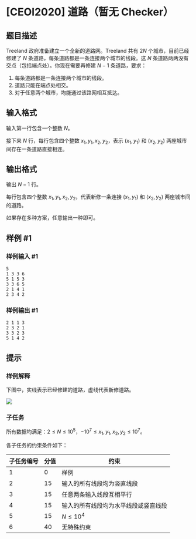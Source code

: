 # [CEOI2020] 道路（暂无 Checker）

## 题目描述

Treeland 政府准备建立一个全新的道路网。Treeland 共有 $2N$ 个城市，目前已经修建了 $N$ 条道路，每条道路都是一条连接两个城市的线段。这 $N$ 条道路两两没有交点（包括端点处）。你现在需要再修建 $N-1$ 条道路，要求：

1. 每条道路都是一条连接两个城市的线段。
2. 道路只能在端点处相交。
3. 对于任意两个城市，均能通过该路网相互抵达。

## 输入格式

输入第一行包含一个整数 $N$。

接下来 $N$ 行，每行包含四个整数 $x_1,y_1,x_2,y_2$，表示 $(x_1,y_1)$ 和 $(x_2,y_2)$ 两座城市间存在一条道路直接相连。

## 输出格式

输出 $N-1$ 行。

每行包含四个整数 $x_1,y_1,x_2,y_2$，代表新修一条连接 $(x_1,y_1)$ 和 $(x_2,y_2)$ 两座城市间的道路。

如果存在多种方案，任意输出一种即可。

## 样例 #1

### 样例输入 #1
```
5
1 3 3 6
5 1 5 3
3 3 6 5
2 1 4 1
2 3 4 2
```

### 样例输出 #1

```
2 1 1 3
2 3 2 1
3 3 2 3
5 1 4 2
```

## 提示

### 样例解释

下图中，实线表示已经修建的道路，虚线代表新修道路。

![](https://cdn.luogu.com.cn/upload/image_hosting/qxnetdvo.png)

### 子任务

所有数据均满足：$2 \leq N \leq 10^5$，$-10^7 \leq x_1,y_1,x_2,y_2 \leq 10^7$。

各子任务的约束条件如下：

| 子任务编号 | 分值 | 约束                                 |
| ---------- | ---- | ------------------------------------ |
| $1$        | $0$  | 样例                                 |
| $2$        | $15$ | 输入的所有线段均为竖直线段           |
| $3$        | $15$ | 任意两条输入线段互相平行             |
| $4$        | $15$ | 输入的所有线段均为水平线段或竖直线段 |
| $5$        | $15$ | $N \leq 10^4$                        |
| $6$        | $40$ | 无特殊约束                           |


